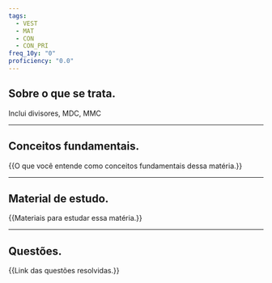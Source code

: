 ```yaml
---
tags:
  - VEST
  - MAT
  - CON
  - CON_PRI
freq_10y: "0"
proficiency: "0.0"
---
```

## Sobre o que se trata.

Inclui divisores, MDC, MMC

--- 
## Conceitos fundamentais.

{{O que você entende como conceitos fundamentais dessa matéria.}}

---
## Material de estudo.

{{Materiais para estudar essa matéria.}}

--- 
## Questões.

{{Link das questões resolvidas.}}